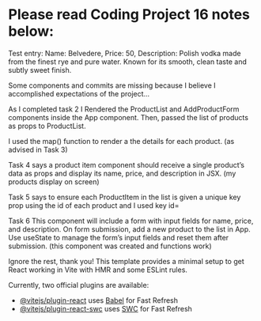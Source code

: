 # Please read Coding Project 16 notes below:
Test entry: Name: Belvedere, Price: 50, Description: Polish vodka made from the finest rye and pure water. Known for its smooth, clean taste and subtly sweet finish.

Some components and commits are missing because I believe I accomplished expectations of the project...

As I completed task 2 I Rendered the ProductList and AddProductForm components inside the App component.
Then, passed the list of products as props to ProductList.

I used the map() function to render a the details for each product. (as advised in Task 3)

Task 4 says a product item component should receive a single product’s data as props and display its name, price, and description in JSX. (my products display on screen)

Task 5 says to ensure each ProductItem in the list is given a unique key prop using the id of each product and I used key id=

Task 6 This component will include a form with input fields for name, price, and description. On form submission, add a new product to the list in App.
Use useState to manage the form’s input fields and reset them after submission. (this component was created and functions work)


Ignore the rest, thank you!
This template provides a minimal setup to get React working in Vite with HMR and some ESLint rules.

Currently, two official plugins are available:

- [@vitejs/plugin-react](https://github.com/vitejs/vite-plugin-react/blob/main/packages/plugin-react/README.md) uses [Babel](https://babeljs.io/) for Fast Refresh
- [@vitejs/plugin-react-swc](https://github.com/vitejs/vite-plugin-react-swc) uses [SWC](https://swc.rs/) for Fast Refresh
